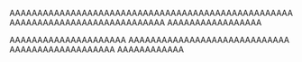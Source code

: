 AAAAAAAAAAAAAAAAAAAAAAAAAAAAAAAAAAAAAAAAAAAAAAAAAAAAAAAAAAAAAAAAAAAAAAAAAAAAAAA
AAAAAAAAAAAAAAAAA

AAAAAAAAAAAAAAAAAAAAA
AAAAAAAAAAAAAAAAAAAAAAAAAAAAA
AAAAAAAAAAAAAAAAAAA
AAAAAAAAAAAA